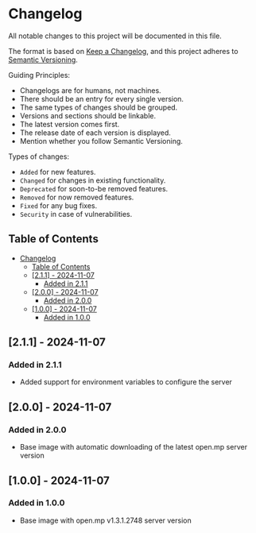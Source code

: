 # Changelog

All notable changes to this project will be documented in this file.

The format is based on [Keep a Changelog](https://keepachangelog.com/en/1.0.0/), and this project adheres to [Semantic Versioning](https://semver.org/spec/v2.0.0.html).

Guiding Principles:

- Changelogs are for humans, not machines.
- There should be an entry for every single version.
- The same types of changes should be grouped.
- Versions and sections should be linkable.
- The latest version comes first.
- The release date of each version is displayed.
- Mention whether you follow Semantic Versioning.

Types of changes:

- `Added` for new features.
- `Changed` for changes in existing functionality.
- `Deprecated` for soon-to-be removed features.
- `Removed` for now removed features.
- `Fixed` for any bug fixes.
- `Security` in case of vulnerabilities.

## Table of Contents

- [Changelog](#changelog)
  - [Table of Contents](#table-of-contents)
  - [\[2.1.1\] - 2024-11-07](#211---2024-11-07)
    - [Added in 2.1.1](#added-in-211)
  - [\[2.0.0\] - 2024-11-07](#200---2024-11-07)
    - [Added in 2.0.0](#added-in-200)
  - [\[1.0.0\] - 2024-11-07](#100---2024-11-07)
    - [Added in 1.0.0](#added-in-100)

<!-- ## [Unreleased] -->

## [2.1.1] - 2024-11-07

### Added in 2.1.1

- Added support for environment variables to configure the server

## [2.0.0] - 2024-11-07

### Added in 2.0.0

- Base image with automatic downloading of the latest open.mp server version

## [1.0.0] - 2024-11-07

### Added in 1.0.0

- Base image with open.mp v1.3.1.2748 server version
